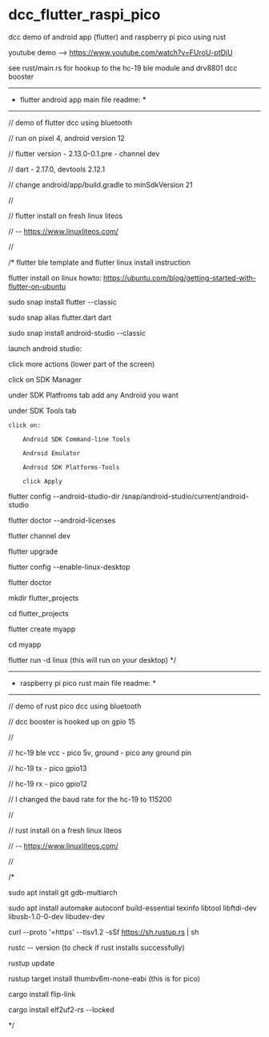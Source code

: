 # dcc_flutter_raspi_pico
dcc demo of android app (flutter) and raspberry pi pico using rust

youtube demo -->  https://www.youtube.com/watch?v=FUroU-ptDjU

see rust/main.rs for hookup to the hc-19 ble module and drv8801 dcc booster

*****************************************
* flutter android app main file readme: *
*****************************************

// demo of flutter dcc using bluetooth

// run on pixel 4, android version 12

// flutter version - 2.13.0-0.1.pre - channel dev

// dart - 2.17.0, devtools 2.12.1

// change android/app/build.gradle to minSdkVersion 21

// 

// flutter install on fresh linux liteos 

//    -- https://www.linuxliteos.com/

//

/*
flutter ble template and flutter linux install instruction

flutter install on linux howto: https://ubuntu.com/blog/getting-started-with-flutter-on-ubuntu

sudo snap install flutter --classic

sudo snap alias flutter.dart dart

sudo snap install android-studio --classic

launch android studio:

click more actions (lower part of the screen)

click on SDK Manager

under SDK Platfroms tab add any Android you want

under SDK Tools tab

    click on:
    
        Android SDK Command-line Tools
        
        Android Emulator
        
        Android SDK Platforms-Tools
        
        click Apply

flutter config --android-studio-dir /snap/android-studio/current/android-studio

flutter doctor --android-licenses

flutter channel dev

flutter upgrade

flutter config --enable-linux-desktop

flutter doctor

mkdir flutter_projects

cd flutter_projects

flutter create myapp

cd myapp

flutter run -d linux (this will run on your desktop)
*/

********************************************
* raspberry pi pico rust main file readme: *
********************************************

// demo of rust pico dcc using bluetooth

// dcc booster is hooked up on gpio 15

// 

// hc-19 ble vcc - pico 5v, ground - pico any ground pin

// hc-19 tx - pico gpio13

// hc-19 rx - pico gpio12

// I changed the baud rate for the hc-19 to 115200

//

// rust install on a fresh linux liteos

//    -- https://www.linuxliteos.com/

//

/*

sudo apt install git gdb-multiarch
    
sudo apt install automake autoconf build-essential texinfo libtool libftdi-dev libusb-1.0-0-dev libudev-dev

curl --proto '=https' --tlsv1.2 -sSf https://sh.rustup.rs | sh

rustc -- version (to check if rust installs successfully)

rustup update

rustup target install thumbv6m-none-eabi (this is for pico)

cargo install flip-link

cargo install elf2uf2-rs --locked

*/



